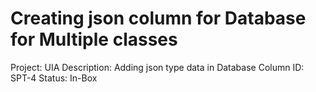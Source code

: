 # Creating json column for Database for Multiple classes

Project: UIA
Description: Adding json type data in Database Column
ID: SPT-4
Status: In-Box